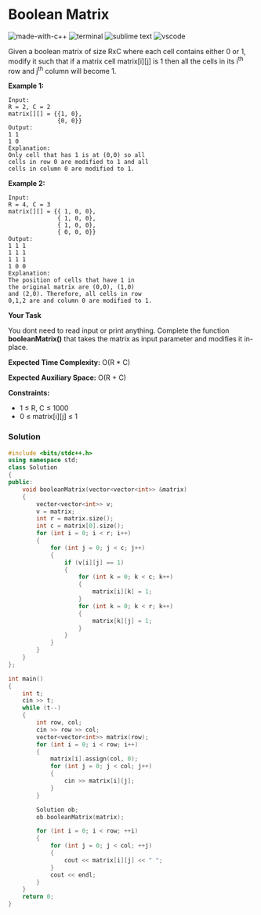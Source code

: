# Boolean Matrix
![made-with-c++](https://img.shields.io/badge/Made%20with-C++-007396.svg)
![terminal](https://img.shields.io/badge/Windows%20Terminal-4D4D4D?logo=windows%20terminal&logoColor=white)
![sublime text](https://img.shields.io/badge/sublime_text-%23575757.svg?logo=sublime-text&logoColor=important)
![vscode](https://img.shields.io/badge/Visual_Studio_Code-0078D4?logo=visual%20studio%20code&logoColor=white)

Given a boolean matrix of size RxC where each cell contains either 0 or 1, modify it such that if a matrix cell matrix[i][j] is 1 then all the cells in its i<sup>th</sup> row and j<sup>th</sup> column will become 1.

__Example 1:__
```
Input:
R = 2, C = 2
matrix[][] = {{1, 0},
              {0, 0}}
Output:
1 1
1 0
Explanation:
Only cell that has 1 is at (0,0) so all
cells in row 0 are modified to 1 and all
cells in column 0 are modified to 1.
```
__Example 2:__
```
Input:
R = 4, C = 3
matrix[][] = {{ 1, 0, 0},
              { 1, 0, 0},
              { 1, 0, 0},
              { 0, 0, 0}}
Output:
1 1 1
1 1 1
1 1 1
1 0 0
Explanation:
The position of cells that have 1 in
the original matrix are (0,0), (1,0)
and (2,0). Therefore, all cells in row
0,1,2 are and column 0 are modified to 1.
```
__Your Task__

You dont need to read input or print anything. Complete the function **booleanMatrix()** that takes the matrix as input parameter and modifies it in-place.

__Expected Time Complexity:__ O(R * C)

__Expected Auxiliary Space:__ O(R + C)

__Constraints:__
- 1 ≤ R, C ≤ 1000
- 0 ≤ matrix[i][j] ≤ 1

### Solution
```cpp
#include <bits/stdc++.h>
using namespace std;
class Solution
{
public:
    void booleanMatrix(vector<vector<int>> &matrix)
    {
        vector<vector<int>> v;
        v = matrix;
        int r = matrix.size();
        int c = matrix[0].size();
        for (int i = 0; i < r; i++)
        {
            for (int j = 0; j < c; j++)
            {
                if (v[i][j] == 1)
                {
                    for (int k = 0; k < c; k++)
                    {
                        matrix[i][k] = 1;
                    }
                    for (int k = 0; k < r; k++)
                    {
                        matrix[k][j] = 1;
                    }
                }
            }
        }
    }
};

int main()
{
    int t;
    cin >> t;
    while (t--)
    {
        int row, col;
        cin >> row >> col;
        vector<vector<int>> matrix(row);
        for (int i = 0; i < row; i++)
        {
            matrix[i].assign(col, 0);
            for (int j = 0; j < col; j++)
            {
                cin >> matrix[i][j];
            }
        }

        Solution ob;
        ob.booleanMatrix(matrix);

        for (int i = 0; i < row; ++i)
        {
            for (int j = 0; j < col; ++j)
            {
                cout << matrix[i][j] << " ";
            }
            cout << endl;
        }
    }
    return 0;
}
```